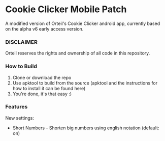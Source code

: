 # Cookie Clicker Mobile Patch
A modified version of Orteil's Cookie Clicker android app, currently based on the alpha v6 early access version.
### DISCLAIMER
Orteil reserves the rights and ownership of all code in this repository.
### How to Build
1. Clone or download the repo
2. Use apktool to build from the source (apktool and the instructions for how to install it can be found here)
3. You're done, it's that easy :)
### Features
New settings:
- Short Numbers - Shorten big numbers using english notation (default: on)